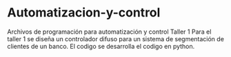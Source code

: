 # Automatizacion-y-control
Archivos de programación para automatización y control
Taller 1 
Para el taller 1 se diseña un controlador difuso para un sistema de segmentación de clientes de un banco. El codigo se desarrolla el codigo en python.

